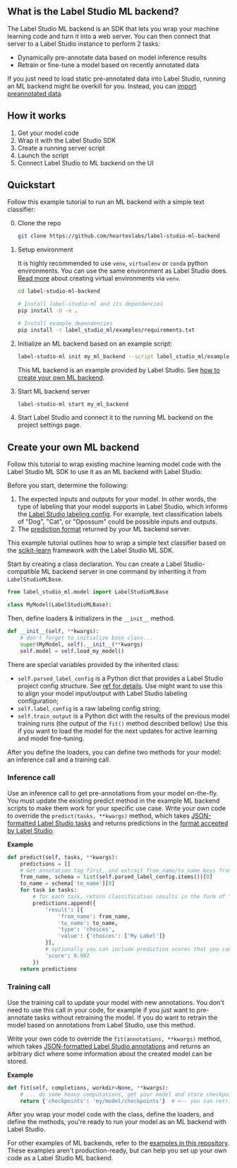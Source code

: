 ## What is the Label Studio ML backend?

The Label Studio ML backend is an SDK that lets you wrap your machine learning code and turn it into a web server.
You can then connect that server to a Label Studio instance to perform 2 tasks:

- Dynamically pre-annotate data based on model inference results
- Retrain or fine-tune a model based on recently annotated data

If you just need to load static pre-annotated data into Label Studio, running an ML backend might be overkill for you. Instead, you can [import preannotated data](https://labelstud.io/guide/predictions.html).

## How it works

1. Get your model code
2. Wrap it with the Label Studio SDK
3. Create a running server script
4. Launch the script
5. Connect Label Studio to ML backend on the UI


## Quickstart

Follow this example tutorial to run an ML backend with a simple text classifier:

0. Clone the repo
   ```bash
   git clone https://github.com/heartexlabs/label-studio-ml-backend  
   ```
   
1. Setup environment
    
    It is highly recommended to use `venv`, `virtualenv` or `conda` python environments. You can use the same environment as Label Studio does. [Read more](https://docs.python.org/3/tutorial/venv.html#creating-virtual-environments) about creating virtual environments via `venv`.
   ```bash
   cd label-studio-ml-backend
   
   # Install label-studio-ml and its dependencies
   pip install -U -e .
   
   # Install example dependencies
   pip install -r label_studio_ml/examples/requirements.txt
   ```
   
2. Initialize an ML backend based on an example script:
   ```bash
   label-studio-ml init my_ml_backend --script label_studio_ml/examples/simple_text_classifier.py
   ```
   This ML backend is an example provided by Label Studio. See [how to create your own ML backend](#Create_your_own_ML_backend).

3. Start ML backend server
   ```bash
   label-studio-ml start my_ml_backend
   ```
   
4. Start Label Studio and connect it to the running ML backend on the project settings page.

## Create your own ML backend

Follow this tutorial to wrap existing machine learning model code with the Label Studio ML SDK to use it as an ML backend with Label Studio. 

Before you start, determine the following:
1. The expected inputs and outputs for your model. In other words, the type of labeling that your model supports in Label Studio, which informs the [Label Studio labeling config](https://labelstud.io/guide/setup.html#Set-up-the-labeling-interface-for-your-project). For example, text classification labels of "Dog", "Cat", or "Opossum" could be possible inputs and outputs. 
2. The [prediction format](https://labelstud.io/guide/predictions.html) returned by your ML backend server.

This example tutorial outlines how to wrap a simple text classifier based on the [scikit-learn](https://scikit-learn.org/) framework with the Label Studio ML SDK.

Start by creating a class declaration. You can create a Label Studio-compatible ML backend server in one command by inheriting it from `LabelStudioMLBase`. 
```python
from label_studio_ml.model import LabelStudioMLBase

class MyModel(LabelStudioMLBase):
```

Then, define loaders & initializers in the `__init__` method. 

```python
def __init__(self, **kwargs):
    # don't forget to initialize base class...
    super(MyModel, self).__init__(**kwargs)
    self.model = self.load_my_model()
```

There are special variables provided by the inherited class:
- `self.parsed_label_config` is a Python dict that provides a Label Studio project config structure. See [ref for details](https://github.com/heartexlabs/label-studio/blob/6bcbba7dd056533bfdbc2feab1a6f1e38ce7cf11/label_studio/core/label_config.py#L33). Use might want to use this to align your model input/output with Label Studio labeling configuration;
- `self.label_config` is a raw labeling config string;
- `self.train_output` is a Python dict with the results of the previous model training runs (the output of the `fit()` method described bellow) Use this if you want to load the model for the next updates for active learning and model fine-tuning.

After you define the loaders, you can define two methods for your model: an inference call and a training call. 

### Inference call

Use an inference call to get pre-annotations from your model on-the-fly. You must update the existing predict method in the example ML backend scripts to make them work for your specific use case. Write your own code to override the `predict(tasks, **kwargs)` method, which takes [JSON-formatted Label Studio tasks](https://labelstud.io/guide/tasks.html#Basic-Label-Studio-JSON-format) and returns predictions in the [format accepted by Label Studio](https://labelstud.io/guide/predictions.html).

**Example**

```python
def predict(self, tasks, **kwargs):
    predictions = []
    # Get annotation tag first, and extract from_name/to_name keys from the labeling config to make predictions
    from_name, schema = list(self.parsed_label_config.items())[0]
    to_name = schema['to_name'][0]
    for task in tasks:
        # for each task, return classification results in the form of "choices" pre-annotations
        predictions.append({
            'result': [{
                'from_name': from_name,
                'to_name': to_name,
                'type': 'choices',
                'value': {'choices': ['My Label']}
            }],
            # optionally you can include prediction scores that you can use to sort the tasks and do active learning
            'score': 0.987
        })
    return predictions
```


### Training call
Use the training call to update your model with new annotations. You don't need to use this call in your code, for example if you just want to pre-annotate tasks without retraining the model. If you do want to retrain the model based on annotations from Label Studio, use this method. 

Write your own code to override the `fit(annotations, **kwargs)` method, which takes [JSON-formatted Label Studio annotations](https://labelstud.io/guide/export.html#Raw-JSON-format-of-completed-labeled-tasks) and returns an arbitrary dict where some information about the created model can be stored.

**Example**
```python
def fit(self, completions, workdir=None, **kwargs):
    # ... do some heavy computations, get your model and store checkpoints and resources
    return {'checkpoints': 'my/model/checkpoints'}  # <-- you can retrieve this dict as self.train_output in the subsequent calls
```


After you wrap your model code with the class, define the loaders, and define the methods, you're ready to run your model as an ML backend with Label Studio. 

For other examples of ML backends, refer to the [examples in this repository](label_studio_ml/examples). These examples aren't production-ready, but can help you set up your own code as a Label Studio ML backend.
